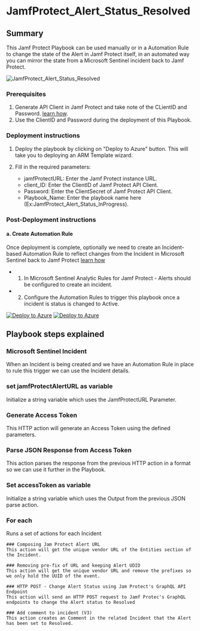 # JamfProtect_Alert_Status_Resolved
 ## Summary
This Jamf Protect Playbook can be used manually or in a Automation Rule to change the state of the Alert in Jamf Protect itself, in an automated way you can mirror the state from a Microsoft Sentinel incident back to Jamf Protect.

![JamfProtect_Alert_Status_Resolved](https://raw.githubusercontent.com/Azure/Azure-Sentinel/master/Solutions/Jamf%20Protect%/Playbooks/JamfProtect_Alert_Status_Resolved/images/designerOverviewCollapsedLight.png)

### Prerequisites 

1. Generate API Client in Jamf Protect and take note of the CLientID and Password. [learn how](https://learn.jamf.com/bundle/jamf-protect-documentation/page/Jamf_Protect_API.html#ariaid-title3).
2. Use the ClientID and Password during the deployment of this Playbook.


### Deployment instructions 
1. Deploy the playbook by clicking on "Deploy to Azure" button. This will take you to deploying an ARM Template wizard.
2. Fill in the required parameters:

    * jamfProtectURL: Enter the Jamf Protect instance URL.
    * client_ID: Enter the ClientID of Jamf Protect API Client.
    * Password: Enter the ClientSecret of Jamf Protect API Client.
    * Playbook_Name: Enter the playbook name here (Ex:JamfProtect_Alert_Status_InProgress).
    
    
### Post-Deployment instructions 
#### a. Create Automation Rule
Once deployment is complete, optionally we need to create an Incident-based Automation Rule to reflect changes from the Incident in Microsoft Sentinel back to Jamf Protect [learn how](https://learn.microsoft.com/en-us/azure/sentinel/automate-incident-handling-with-automation-rules)
- 1. In Microsoft Sentinel Analytic Rules for Jamf Protect - Alerts should be configured to create an incident.
- 2. Configure the Automation Rules to trigger this playbook once a incident is status is changed to Active.



[![Deploy to Azure](https://aka.ms/deploytoazurebutton)](https://raw.githubusercontent.com/Azure/Azure-Sentinel/master/Solutions/Jamf%20Protect%/Playbooks/JamfProtect_Alert_Status_Resolved/azuredeploy.json) [![Deploy to Azure](https://aka.ms/deploytoazuregovbutton)](https://raw.githubusercontent.com/Azure/Azure-Sentinel/master/Solutions/Jamf%20Protect%/Playbooks/JamfProtect_Alert_Status_Resolved/azuredeploy.json)


## Playbook steps explained

### Microsoft Sentinel Incident
When an Incident is being created and we have an Automation Rule in place to rule this trigger we can use the Incident details.

### set jamfProtectAlertURL as variable
Initialize a string variable which uses the JamfProtectURL Parameter.

### Generate Access Token
This HTTP action will generate an Access Token using the defined parameters.

### Parse JSON Response from Access Token
This action parses the response from the previous HTTP action in a format so we can use it further in the Playbook.

### Set accessToken as variable
Initialize a string variable which uses the Output from the previous JSON parse action.

### For each
Runs a set of actions for each Incident

    ### Composing Jam Protect Alert URL
    This action will get the unique vendor URL of the Entities section of the Incident.

    ### Removing pre-fix of URL and keeping Alert UDID
    This action will get the unique vendor URL and remove the prefixes so we only hold the UUID of the event.

    ### HTTP POST - Change Alert Status using Jam Protect's GraphQL API Endpoint
    This action will send an HTTP POST request to Jamf Protec's GraphQL endpoints to change the Alert status to Resolved

    ### Add comment to incident (V3)
    This action creates an Comment in the related Incident that the Alert has been set to Resolved.

